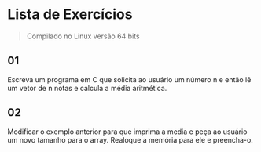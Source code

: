 # Lista de Exercícios

> Compilado no Linux versão 64 bits

## 01

Escreva um programa em C que solicita ao usuário um número n e então lê um vetor de n notas e calcula a média aritmética.

## 02

Modificar o exemplo anterior para que imprima a media e peça ao usuário um novo tamanho para o array. Realoque a memória para ele e preencha-o.